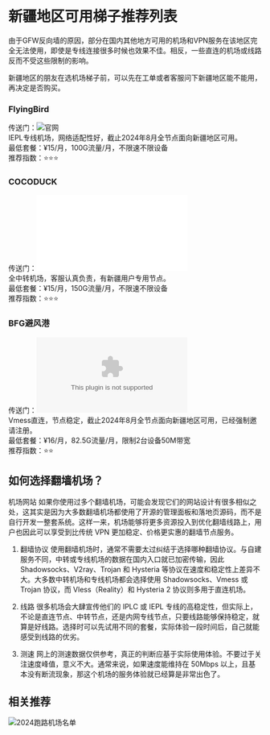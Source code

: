 <meta name="google-site-verification" content="inS7HN5KsfPUmALIf3iJfMz20qWm7G9cgtmzOd21o18" />


# 新疆地区可用梯子推荐列表

由于GFW反向墙的原因，部分在国内其他地方可用的机场和VPN服务在该地区完全无法使用，即使是专线连接很多时候也效果不佳。相反，一些直连的机场或线路反而不受这些限制的影响。<br>

新疆地区的朋友在选机场梯子前，可以先在工单或者客服问下新疆地区能不能用，再决定是否购买。

### FlyingBird
传送门：![官网](www.flyingbird.pro)<br>
IEPL专线机场，网络适配性好，截止2024年8月全节点面向新疆地区可用。<br>
最低套餐：¥15/月，100G流量/月，不限速不限设备<br>
推荐指数：⭐⭐⭐
### COCODUCK
传送门：![官网](cocoduck.cc)<br>
全中转机场，客服认真负责，有新疆用户专用节点。<br>
最低套餐：¥15/月，150G流量/月，不限速不限设备<br>
推荐指数：⭐⭐⭐
### BFG避风港
传送门：![官网](a.bfgbfg.com)<br>
Vmess直连，节点稳定，截止2024年8月全节点面向新疆地区可用，已经强制邀请注册。<br>
最低套餐：¥16/月，82.5G流量/月，限制2台设备50M带宽<br>
推荐指数：⭐⭐


## 如何选择翻墙机场？

机场网站 如果你使用过多个翻墙机场，可能会发现它们的网站设计有很多相似之处，这其实是因为大多数翻墙机场都使用了开源的管理面板和落地页源码，而不是自行开发一整套系统。这样一来，机场能够将更多资源投入到优化翻墙线路上，用户也因此可以享受到比传统 VPN 更加稳定、价格更实惠的翻墙节点服务。

1. 翻墙协议
使用翻墙机场时，通常不需要太过纠结于选择哪种翻墙协议。与自建服务不同，中转或专线机场的数据在国内入口就已加密传输，因此 Shadowsocks、V2ray、Trojan 和 Hysteria 等协议在速度和稳定性上差异不大。大多数中转机场和专线机场都会选择使用 Shadowsocks、Vmess 或 Trojan 协议，而 Vless（Reality）和 Hysteria 2 协议则多用于直连机场。

2. 线路
很多机场会大肆宣传他们的 IPLC 或 IEPL 专线的高稳定性，但实际上，不论是直连节点、中转节点，还是内网专线节点，只要线路能够保持稳定，就算是好线路。选择时可以先试用不同的套餐，实际体验一段时间后，自己就能感受到线路的优劣。

3. 测速
网上的测速数据仅供参考，真正的判断应基于实际使用体验。不要过于关注速度峰值，意义不大。通常来说，如果速度能维持在 50Mbps 以上，且基本没有断流现象，那这个机场的服务体验就已经算是非常出色了。

## 相关推荐
![2024跑路机场名单](https://github.com/swhmy/jichang-runaway-2024)


